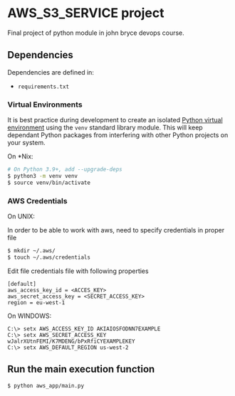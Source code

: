 # AWS_S3_SERVICE project
Final project of python module in john bryce devops course.

## Dependencies

Dependencies are defined in:

- `requirements.txt`

### Virtual Environments

It is best practice during development to create an
isolated [Python virtual environment](https://docs.python.org/3/library/venv.html) using the `venv`
standard library module. This will keep dependant Python packages from interfering with other
Python projects on your system.

On *Nix:

```bash
# On Python 3.9+, add --upgrade-deps
$ python3 -m venv venv
$ source venv/bin/activate
```

### AWS Credentials

On UNIX:

In order to be able to work with aws, need to specify credentials in proper file
```bash
$ mkdir ~/.aws/
$ touch ~/.aws/credentials
```
Edit file credentials file with following properties
```editorconfig
[default]
aws_access_key_id = <ACCES_KEY>
aws_secret_access_key = <SECRET_ACCESS_KEY>
region = eu-west-1
```

On WINDOWS:
```commandline
C:\> setx AWS_ACCESS_KEY_ID AKIAIOSFODNN7EXAMPLE
C:\> setx AWS_SECRET_ACCESS_KEY wJalrXUtnFEMI/K7MDENG/bPxRfiCYEXAMPLEKEY
C:\> setx AWS_DEFAULT_REGION us-west-2
```

## Run the main execution function
```bash
$ python aws_app/main.py
```